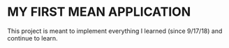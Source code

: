 # MY FIRST MEAN APPLICATION

This project is meant to implement everything I learned (since 9/17/18) and continue to learn. 
